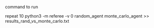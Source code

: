 command to run

repeat 10 python3 -m referee -v 0 random_agent monte_carlo_agent >> results_rand_vs_monte_carlo.txt     